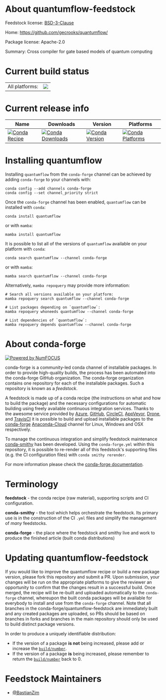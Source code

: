 About quantumflow-feedstock
===========================

Feedstock license: [BSD-3-Clause](https://github.com/conda-forge/quantumflow-feedstock/blob/main/LICENSE.txt)

Home: https://github.com/gecrooks/quantumflow/

Package license: Apache-2.0

Summary: Cross compiler for gate based models of quantum computing

Current build status
====================


<table><tr><td>All platforms:</td>
    <td>
      <a href="https://dev.azure.com/conda-forge/feedstock-builds/_build/latest?definitionId=14746&branchName=main">
        <img src="https://dev.azure.com/conda-forge/feedstock-builds/_apis/build/status/quantumflow-feedstock?branchName=main">
      </a>
    </td>
  </tr>
</table>

Current release info
====================

| Name | Downloads | Version | Platforms |
| --- | --- | --- | --- |
| [![Conda Recipe](https://img.shields.io/badge/recipe-quantumflow-green.svg)](https://anaconda.org/conda-forge/quantumflow) | [![Conda Downloads](https://img.shields.io/conda/dn/conda-forge/quantumflow.svg)](https://anaconda.org/conda-forge/quantumflow) | [![Conda Version](https://img.shields.io/conda/vn/conda-forge/quantumflow.svg)](https://anaconda.org/conda-forge/quantumflow) | [![Conda Platforms](https://img.shields.io/conda/pn/conda-forge/quantumflow.svg)](https://anaconda.org/conda-forge/quantumflow) |

Installing quantumflow
======================

Installing `quantumflow` from the `conda-forge` channel can be achieved by adding `conda-forge` to your channels with:

```
conda config --add channels conda-forge
conda config --set channel_priority strict
```

Once the `conda-forge` channel has been enabled, `quantumflow` can be installed with `conda`:

```
conda install quantumflow
```

or with `mamba`:

```
mamba install quantumflow
```

It is possible to list all of the versions of `quantumflow` available on your platform with `conda`:

```
conda search quantumflow --channel conda-forge
```

or with `mamba`:

```
mamba search quantumflow --channel conda-forge
```

Alternatively, `mamba repoquery` may provide more information:

```
# Search all versions available on your platform:
mamba repoquery search quantumflow --channel conda-forge

# List packages depending on `quantumflow`:
mamba repoquery whoneeds quantumflow --channel conda-forge

# List dependencies of `quantumflow`:
mamba repoquery depends quantumflow --channel conda-forge
```


About conda-forge
=================

[![Powered by
NumFOCUS](https://img.shields.io/badge/powered%20by-NumFOCUS-orange.svg?style=flat&colorA=E1523D&colorB=007D8A)](https://numfocus.org)

conda-forge is a community-led conda channel of installable packages.
In order to provide high-quality builds, the process has been automated into the
conda-forge GitHub organization. The conda-forge organization contains one repository
for each of the installable packages. Such a repository is known as a *feedstock*.

A feedstock is made up of a conda recipe (the instructions on what and how to build
the package) and the necessary configurations for automatic building using freely
available continuous integration services. Thanks to the awesome service provided by
[Azure](https://azure.microsoft.com/en-us/services/devops/), [GitHub](https://github.com/),
[CircleCI](https://circleci.com/), [AppVeyor](https://www.appveyor.com/),
[Drone](https://cloud.drone.io/welcome), and [TravisCI](https://travis-ci.com/)
it is possible to build and upload installable packages to the
[conda-forge](https://anaconda.org/conda-forge) [Anaconda-Cloud](https://anaconda.org/)
channel for Linux, Windows and OSX respectively.

To manage the continuous integration and simplify feedstock maintenance
[conda-smithy](https://github.com/conda-forge/conda-smithy) has been developed.
Using the ``conda-forge.yml`` within this repository, it is possible to re-render all of
this feedstock's supporting files (e.g. the CI configuration files) with ``conda smithy rerender``.

For more information please check the [conda-forge documentation](https://conda-forge.org/docs/).

Terminology
===========

**feedstock** - the conda recipe (raw material), supporting scripts and CI configuration.

**conda-smithy** - the tool which helps orchestrate the feedstock.
                   Its primary use is in the construction of the CI ``.yml`` files
                   and simplify the management of *many* feedstocks.

**conda-forge** - the place where the feedstock and smithy live and work to
                  produce the finished article (built conda distributions)


Updating quantumflow-feedstock
==============================

If you would like to improve the quantumflow recipe or build a new
package version, please fork this repository and submit a PR. Upon submission,
your changes will be run on the appropriate platforms to give the reviewer an
opportunity to confirm that the changes result in a successful build. Once
merged, the recipe will be re-built and uploaded automatically to the
`conda-forge` channel, whereupon the built conda packages will be available for
everybody to install and use from the `conda-forge` channel.
Note that all branches in the conda-forge/quantumflow-feedstock are
immediately built and any created packages are uploaded, so PRs should be based
on branches in forks and branches in the main repository should only be used to
build distinct package versions.

In order to produce a uniquely identifiable distribution:
 * If the version of a package **is not** being increased, please add or increase
   the [``build/number``](https://docs.conda.io/projects/conda-build/en/latest/resources/define-metadata.html#build-number-and-string).
 * If the version of a package **is** being increased, please remember to return
   the [``build/number``](https://docs.conda.io/projects/conda-build/en/latest/resources/define-metadata.html#build-number-and-string)
   back to 0.

Feedstock Maintainers
=====================

* [@BastianZim](https://github.com/BastianZim/)

